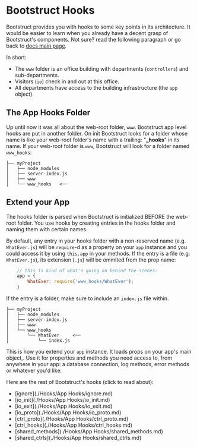 Bootstruct Hooks
================
Bootstruct provides you with hooks to some key points in its architecture. It would be easier to learn when you already have a decent grasp of 
Bootstruct's components. Not sure? read the following paragraph or go back to [docs main page](https://github.com/taitulism/Bootstruct/blob/master/README.md).

In short:  
* The `www` folder is an office building with departments (`controllers`) and sub-departments. 
* Visitors (`io`) check in and out at this office. 
* All departments have access to the building infrastructure (the `app` object).




The App Hooks Folder
--------------------
Up until now it was all about the web-root folder, `www`. Bootstruct app level hooks are put in another folder. On init Bootstruct looks for a 
folder whose name is like your web-root folder's name with a trailing: "**_hooks**" in its name. If your web-root folder is `www`, Bootstruct will 
look for a folder named `www_hooks`:
```
├── myProject
│   ├── node_modules
│   ├── server-index.js
│   ├── www
│   └── www_hooks   <──
```



Extend your App
---------------
The hooks folder is parsed when Bootstruct is initialized BEFORE the web-root folder. You use hooks by creating entries in the hooks folder and 
naming them with certain names.

By default, any entry in your hooks folder with a non-reserved name (e.g. `WhatEver.js`) will be `require`-d as a property on 
your `app` instance and you could access it by using `this.app` in your methods. If the entry is a file (e.g. `WhatEver.js`), its 
extension (`.js`) will be ommited from the prop name:
``` js
	// this is kind of what's going on behind the scenes:
	app = {
		WhatEver: require('www_hooks/WhatEver');
	}
```

If the entry is a folder, make sure to include an `index.js` file within.
```
├── myProject
│   ├── node_modules
│   ├── server-index.js
│   ├── www
│   └── www_hooks
│       └── WhatEver     <──
│           └── index.js
```
This is how you extend your `app` instance. It loads props on your app's main object,. Use it for properties and methods you need access to, from anywhere in 
your app: a database connection, log methods, error methods or whatever you'd like.

Here are the rest of Bootstruct's hooks (click to read about):
* [ignore](./Hooks/App Hooks/ignore.md)
* [io_init](./Hooks/App Hooks/io_init.md)
* [io_exit](./Hooks/App Hooks/io_exit.md)
* [io_proto](./Hooks/App Hooks/io_proto.md)
* [ctrl_proto](./Hooks/App Hooks/ctrl_proto.md)
* [ctrl_hooks](./Hooks/App Hooks/ctrl_hooks.md)
* [shared_methods](./Hooks/App Hooks/shared_methods.md)
* [shared_ctrls](./Hooks/App Hooks/shared_ctrls.md)